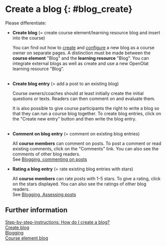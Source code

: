 # Create a blog {: #blog_create}

Please differentiate:

* **Create blog** (= create course element/learning resource blog and insert into the course)

    You can find out how to [create](../../manual_how-to/blog/blog.md) and [configure](../learningresources/Blog_Configuration.md) a new blog as a course owner on separate pages.
    A distinction must be made between the **course element** "Blog" and the **learning resource** "Blog".
    You can integrate external blogs as well as create and use a new OpenOlat learning resource "Blog".
    <br><br>

* **Create blog entry** (= add a post to an existing blog)

    Course owners/coaches should at least initially create the initial questions or texts. Readers can then comment on and evaluate them.

    It is also possible to give course participants the right to write a blog so that they can run a course blog together. To create blog entries, click on the "Create new entry" button and then write the blog entry.
    <br><br>

* **Comment on blog entry** (= comment on existing blog entries)

    All **course members** can comment on posts. To post a comment or read existing comments, click on the "Comments" link. You can also see the comments of other blog readers.<br>
    See [Blogging, commenting on posts](../learningresources/Blog_Blogging.md#beiträge-kommentieren--blog_blogging_comment_posts)

* **Rating a blog entry** (= rate existing blog entries with stars)

    All **course members** can rate posts with 1-5 stars. To give a rating, click on the stars displayed. You can also see the ratings of other blog readers.<br>
    See [Blogging, Assessing posts](../learningresources/Blog_Blogging.md#beiträge-bewerten--blog_blogging_assess_posts)


## Further information

[Step-by-step-instructions: How do I create a blog?](../../manual_how-to/blog/blog.md)<br>
[Create blog](../learningresources/Blog_Create.md)<br>
[Blogging](../learningresources/Blog_Blogging.md)<br>
[Course element blog](../learningresources//Course_Element_Blog.md)














